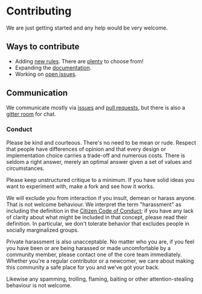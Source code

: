 # Contributing

We are just getting started and any help would be very welcome. 

## Ways to contribute

* Adding [new rules](docs/adding-a-new-rule.md). There are [plenty](https://github.com/stylelint/stylelint/issues/1) to choose from!
* Expanding the [documentation](docs).
* Working on [open issues](https://github.com/stylelint/stylelint/issues).

## Communication

We communicate mostly via [issues](https://github.com/stylelint/stylelint/issues) and [pull requests](https://github.com/stylelint/stylelint/pulls), but there is also a [gitter room](https://gitter.im/stylelint/stylelint) for chat.

### Conduct

Please be kind and courteous. There's no need to be mean or rude. Respect that people have differences of opinion and that every design or implementation choice carries a trade-off and numerous costs. There is seldom a right answer, merely an optimal answer given a set of values and circumstances.

Please keep unstructured critique to a minimum. If you have solid ideas you want to experiment with, make a fork and see how it works.

We will exclude you from interaction if you insult, demean or harass anyone. That is not welcome behaviour. We interpret the term "harassment" as including the definition in the [Citizen Code of Conduct](http://citizencodeofconduct.org/); if you have any lack of clarity about what might be included in that concept, please read their definition. In particular, we don't tolerate behavior that excludes people in socially marginalized groups.

Private harassment is also unacceptable. No matter who you are, if you feel you have been or are being harassed or made uncomfortable by a community member, please contact one of the core team immediately. Whether you're a regular contributor or a newcomer, we care about making this community a safe place for you and we've got your back.

Likewise any spamming, trolling, flaming, baiting or other attention-stealing behaviour is not welcome.
